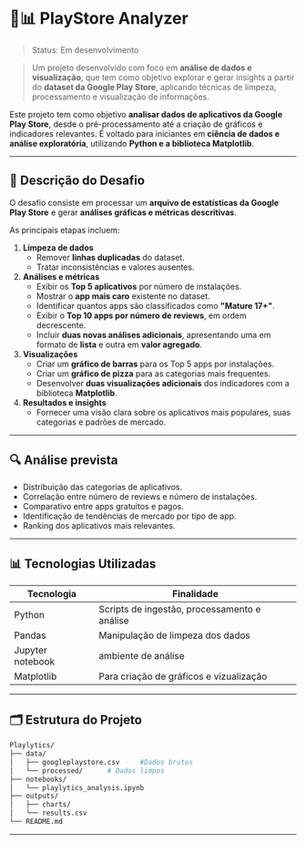# 📱📊 PlayStore Analyzer

> Status: Em desenvolvimento

> Um projeto desenvolvido com foco em **análise de dados e visualização**, que tem como objetivo explorar e gerar insights a partir do **dataset da Google Play Store**, aplicando técnicas de limpeza, processamento e visualização de informações.
> 

Este projeto tem como objetivo **analisar dados de aplicativos da Google Play Store**, desde o pré-processamento até a criação de gráficos e indicadores relevantes. É voltado para iniciantes em **ciência de dados e análise exploratória**, utilizando **Python e a biblioteca Matplotlib**.

---

## 📝 Descrição do Desafio

O desafio consiste em processar um **arquivo de estatísticas da Google Play Store** e gerar **análises gráficas e métricas descritivas**.

As principais etapas incluem:

1. **Limpeza de dados**
    - Remover **linhas duplicadas** do dataset.
    - Tratar inconsistências e valores ausentes.
2. **Análises e métricas**
    - Exibir os **Top 5 aplicativos** por número de instalações.
    - Mostrar o **app mais caro** existente no dataset.
    - Identificar quantos apps são classificados como **"Mature 17+"**.
    - Exibir o **Top 10 apps por número de reviews**, em ordem decrescente.
    - Incluir **duas novas análises adicionais**, apresentando uma em formato de **lista** e outra em **valor agregado**.
3. **Visualizações**
    - Criar um **gráfico de barras** para os Top 5 apps por instalações.
    - Criar um **gráfico de pizza** para as categorias mais frequentes.
    - Desenvolver **duas visualizações adicionais** dos indicadores com a biblioteca **Matplotlib**.
4. **Resultados e insights**
    - Fornecer uma visão clara sobre os aplicativos mais populares, suas categorias e padrões de mercado.

---

## 🔍 Análise prevista

- Distribuição das categorias de aplicativos.
- Correlação entre número de reviews e número de instalações.
- Comparativo entre apps gratuitos e pagos.
- Identificação de tendências de mercado por tipo de app.
- Ranking dos aplicativos mais relevantes.

---

## 📊 Tecnologias Utilizadas

| Tecnologia | Finalidade |
| --- | --- |
| Python | Scripts de ingestão, processamento e análise |
| Pandas | Manipulação de limpeza dos dados |
| Jupyter notebook | ambiente de análise |
| Matplotlib | Para criação de gráficos e vizualização |

---

## 🗂 Estrutura do Projeto

```bash
Playlytics/
├── data/
│   ├── googleplaystore.csv     #Dados brutos
│   └── processed/      # Dados limpos
├── notebooks/
│   └── playlytics_analysis.ipynb
├── outputs/
│   ├── charts/
│   └── results.csv
└── README.md
```

---